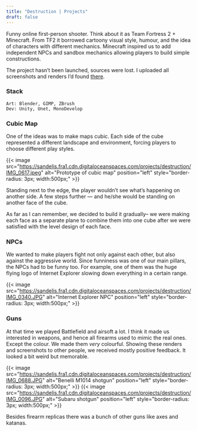 ```yaml
---
title: "Destruction | Projects"
draft: false
---
```


Funny online first-person shooter. Think about it as Team Fortress 2 + Minecraft. From TF2 it borrowed cartoony visual style, humour, and the idea of characters with different mechanics. Minecraft inspired us to add independent NPCs and sandbox mechanics allowing players to build simple constructions.

The project hasn’t been launched, sources were lost. I uploaded all screenshots and renders I’d found [there][1].

### Stack
	Art: Blender, GIMP, ZBrush
	Dev: Unity, Unet, MonoDevelop

### Cubic Map
One of the ideas was to make maps cubic. Each side of the cube represented a different landscape and environment, forcing players to choose different play styles. 

{{< image src="https://sandelis.fra1.cdn.digitaloceanspaces.com/projects/destruction/IMG_0617.jpeg" alt="Prototype of cubic map" position="left" style="border-radius: 3px; width:500px;" >}}

Standing next to the edge, the player wouldn’t see what’s happening on another side. A few steps further — and he/she would be standing on another face of the cube. 

As far as I can remember, we decided to build it gradually– we were making each face as a separate plane to combine them into one cube after we were satisfied with the level design of each face.

### NPCs
We wanted to make players fight not only against each other, but also against the aggressive world. Since funniness was one of our main pillars, the NPCs had to be funny too. For example, one of them was the huge flying logo of Internet Explorer slowing down everything in a certain range.

{{< image src="https://sandelis.fra1.cdn.digitaloceanspaces.com/projects/destruction/IMG_0340.JPG" alt="Internet Explorer NPC" position="left" style="border-radius: 3px; width:500px;" >}}

### Guns
At that time we played Battlefield and airsoft a lot. I think it made us interested in weapons, and hence all firearms used to mimic the real ones. Except the colour. We made them _very_ colourful. Showing these renders and screenshots to other people, we received mostly positive feedback. It looked a bit weird but memorable.

{{< image src="https://sandelis.fra1.cdn.digitaloceanspaces.com/projects/destruction/IMG_0688.JPG" alt="Benelli M1014 shotgun" position="left" style="border-radius: 3px; width:500px;" >}}
{{< image src="https://sandelis.fra1.cdn.digitaloceanspaces.com/projects/destruction/IMG_0096.JPG" alt="Subaru shotgun" position="left" style="border-radius: 3px; width:500px;" >}}


Besides firearm replicas there was a bunch of other guns like axes and katanas.

[1]:	https://sandelis.fra1.cdn.digitaloceanspaces.com/projects/destruction/Destruction.zip